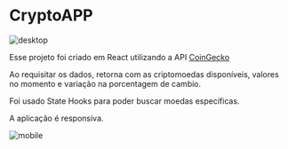 # CryptoAPP

![desktop](https://media.giphy.com/media/Qopdpxj1zT7gsUNbHG/giphy.gif)

Esse projeto foi criado em React utilizando a API [CoinGecko](https://www.coingecko.com/api/documentations/v3)

Ao requisitar os dados, retorna com as criptomoedas disponíveis, valores no momento e variação na porcentagem de cambio.

Foi usado State Hooks para poder buscar moedas específicas. 

A aplicação é responsiva. 

![mobile](https://media.giphy.com/media/fBptv3nrRutJxQDRqS/giphy.gif)
